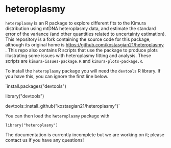 # heteroplasmy

`heteroplasmy` is an R package to explore different fits to the Kimura distribution using mtDNA heteroplasmy data, and estimate the standard error of the variance (and other quantities related to uncertainty estimation). This repository is a fork containing the source code for this package, although its original home is https://github.com/kostasgian21/heteroplasmy . This repo also contains R scripts that use the package to produce plots illustrating some issues with heteroplasmy fitting and analysis. These scripts are `kimura-issues-package.R` and `kimura-plots-package.R`.

To install the `heteroplasmy` package you will need the `devtools` R library. If you have this, you can ignore the first line below.

`install.packages("devtools")

 library("devtools")
 
  devtools::install_github("kostasgian21/heteroplasmy")`

You can then load the `heteroplasmy` package with

`library("heteroplasmy")`

The documentation is currently incomplete but we are working on it; please contact us if you have any questions!

